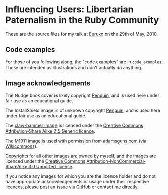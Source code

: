 Influencing Users: Libertarian Paternalism in the Ruby Community
================================================================

These are the source files for my talk at [Euruko](http://euruko2010.org) on the 29th of May, 2010.

Code examples
-------------

For those of you following along, the "code examples" are in `code_examples`.  These are intended as illustrations and don't actually do anything.

Image acknowledgements
----------------------

The Nudge book cover is likely copyright [Penguin](http://penguin.co.uk), and is used here under fair use as an educational guide.

The InstallShield image is of unknown copyright [Penguin](http://penguin.co.uk), and is used here under fair use as an educational guide.

The [claw-hammer image](http://commons.wikimedia.org/wiki/File:Hammer2.jpg) is licenced under the [Creative Commons](http://creativecommons.org) [Attribution-Share Alike 2.5 Generic licence](http://creativecommons.org/licenses/by-sa/2.5/).

The [M1911 image](http://commons.wikimedia.org/wiki/File:Colt_M1911_1688.jpg) is used with permission from [adamsguns.com](http://adamsguns.com) (via [Wikicommons](http://commons.wikimedia.org/)).

Copyrights for all other images are owned by myself, and the images are licenced under the [Creative Commons](http://creativecommons.org) [Attribution-NonCommercial-ShareAlike 3.0 Unported license](http://creativecommons.org/licenses/by-nc-sa/3.0/).

If you notice any images for which you are the licence holder and do not have appropriate acknowledgements or usage under their respective licences, please post an issue via GitHub or [contact me directly](mailto:elliotcm@gmail.com).

